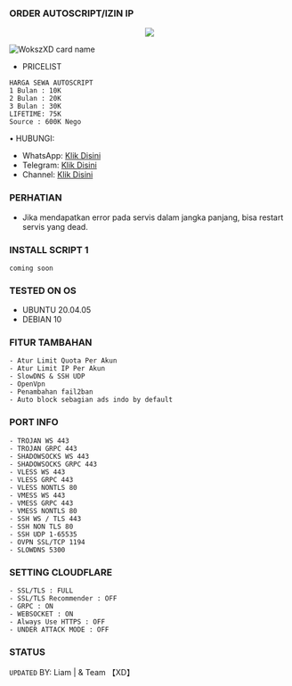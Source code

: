 ### ORDER AUTOSCRIPT/IZIN IP
<p align="center">  
  <img src="https://readme-typing-svg.herokuapp.com?color=%2336BCF7&center=true&vCenter=true&lines=Welcome%20To%20My%20Github" />  
</p>

![WokszXD card name](https://cardivo.vercel.app/api?name=Liam&description=Hi,%20everyone!%20and%20Nice%20to%20meet%20you%20%F0%9F%91%8B&image=https://github.com/liamstore/vip/raw/xd/1686655025212.png?v=4&backgroundColor=%23ecf0f1&telegram=/&github=Liam&pattern=leaf&colorPattern=%23eaeaea)
- PRICELIST
```
HARGA SEWA AUTOSCRIPT 
1 Bulan : 10K
2 Bulan : 20K
3 Bulan : 30K
LIFETIME: 75K
Source : 600K Nego
```
• HUBUNGI:
- WhatsApp: [Klik Disini](https://wa.me/6285959585620)
- Telegram: [Klik Disini](https://t.me/liamstoreqq)
- Channel: [Klik Disini](https://t.me/liamtestireal)

### PERHATIAN


- Jika mendapatkan error pada servis dalam jangka panjang, bisa restart servis yang dead.


### INSTALL SCRIPT 1
<pre><code>coming soon</code></pre>

### TESTED ON OS 
- UBUNTU 20.04.05
- DEBIAN 10

### FITUR TAMBAHAN
```
- Atur Limit Quota Per Akun
- Atur Limit IP Per Akun
- SlowDNS & SSH UDP
- OpenVpn
- Penambahan fail2ban
- Auto block sebagian ads indo by default
```

### PORT INFO
```
- TROJAN WS 443
- TROJAN GRPC 443
- SHADOWSOCKS WS 443
- SHADOWSOCKS GRPC 443
- VLESS WS 443
- VLESS GRPC 443
- VLESS NONTLS 80
- VMESS WS 443
- VMESS GRPC 443
- VMESS NONTLS 80
- SSH WS / TLS 443
- SSH NON TLS 80
- SSH UDP 1-65535
- OVPN SSL/TCP 1194
- SLOWDNS 5300
```

### SETTING CLOUDFLARE
```
- SSL/TLS : FULL
- SSL/TLS Recommender : OFF
- GRPC : ON
- WEBSOCKET : ON
- Always Use HTTPS : OFF
- UNDER ATTACK MODE : OFF
```
### STATUS
`UPDATED`
BY: Liam | & Team 【XD】
